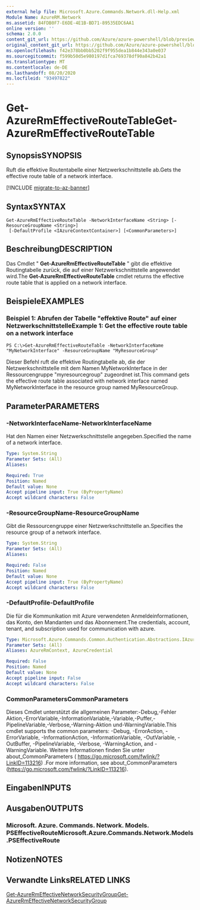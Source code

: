 ```yaml
---
external help file: Microsoft.Azure.Commands.Network.dll-Help.xml
Module Name: AzureRM.Network
ms.assetid: 84FDB0F7-E6DE-4E1B-BD71-89535EDC6AA1
online version: ''
schema: 2.0.0
content_git_url: https://github.com/Azure/azure-powershell/blob/preview/src/ResourceManager/Network/Commands.Network/help/Get-AzureRmEffectiveRouteTable.md
original_content_git_url: https://github.com/Azure/azure-powershell/blob/preview/src/ResourceManager/Network/Commands.Network/help/Get-AzureRmEffectiveRouteTable.md
ms.openlocfilehash: f42e378bb0bb5202f9f955dea1b844e343a0e037
ms.sourcegitcommit: f599b50d5e980197d1fca769378df90a842b42a1
ms.translationtype: MT
ms.contentlocale: de-DE
ms.lasthandoff: 08/20/2020
ms.locfileid: "93497822"
---
```

# <span data-ttu-id="0fbb1-101">Get-AzureRmEffectiveRouteTable</span><span class="sxs-lookup"><span data-stu-id="0fbb1-101">Get-AzureRmEffectiveRouteTable</span></span>

## <span data-ttu-id="0fbb1-102">Synopsis</span><span class="sxs-lookup"><span data-stu-id="0fbb1-102">SYNOPSIS</span></span>
<span data-ttu-id="0fbb1-103">Ruft die effektive Routentabelle einer Netzwerkschnittstelle ab.</span><span class="sxs-lookup"><span data-stu-id="0fbb1-103">Gets the effective route table of a network interface.</span></span>

[!INCLUDE [migrate-to-az-banner](../../includes/migrate-to-az-banner.md)]

## <span data-ttu-id="0fbb1-104">Syntax</span><span class="sxs-lookup"><span data-stu-id="0fbb1-104">SYNTAX</span></span>

```
Get-AzureRmEffectiveRouteTable -NetworkInterfaceName <String> [-ResourceGroupName <String>]
 [-DefaultProfile <IAzureContextContainer>] [<CommonParameters>]
```

## <span data-ttu-id="0fbb1-105">Beschreibung</span><span class="sxs-lookup"><span data-stu-id="0fbb1-105">DESCRIPTION</span></span>
<span data-ttu-id="0fbb1-106">Das Cmdlet " **Get-AzureRmEffectiveRouteTable** " gibt die effektive Routingtabelle zurück, die auf einer Netzwerkschnittstelle angewendet wird.</span><span class="sxs-lookup"><span data-stu-id="0fbb1-106">The **Get-AzureRmEffectiveRouteTable** cmdlet returns the effective route table that is applied on a network interface.</span></span>

## <span data-ttu-id="0fbb1-107">Beispiele</span><span class="sxs-lookup"><span data-stu-id="0fbb1-107">EXAMPLES</span></span>

### <span data-ttu-id="0fbb1-108">Beispiel 1: Abrufen der Tabelle "effektive Route" auf einer Netzwerkschnittstelle</span><span class="sxs-lookup"><span data-stu-id="0fbb1-108">Example 1: Get the effective route table on a network interface</span></span>
```
PS C:\>Get-AzureRmEffectiveRouteTable -NetworkInterfaceName "MyNetworkInterface" -ResourceGroupName "MyResourceGroup"
```

<span data-ttu-id="0fbb1-109">Dieser Befehl ruft die effektive Routingtabelle ab, die der Netzwerkschnittstelle mit dem Namen MyNetworkInterface in der Ressourcengruppe "myresourcegroup" zugeordnet ist.</span><span class="sxs-lookup"><span data-stu-id="0fbb1-109">This command gets the effective route table associated with network interface named MyNetworkInterface in the resource group named MyResourceGroup.</span></span>

## <span data-ttu-id="0fbb1-110">Parameter</span><span class="sxs-lookup"><span data-stu-id="0fbb1-110">PARAMETERS</span></span>

### <span data-ttu-id="0fbb1-111">-NetworkInterfaceName</span><span class="sxs-lookup"><span data-stu-id="0fbb1-111">-NetworkInterfaceName</span></span>
<span data-ttu-id="0fbb1-112">Hat den Namen einer Netzwerkschnittstelle angegeben.</span><span class="sxs-lookup"><span data-stu-id="0fbb1-112">Specified the name of a network interface.</span></span>

```yaml
Type: System.String
Parameter Sets: (All)
Aliases: 

Required: True
Position: Named
Default value: None
Accept pipeline input: True (ByPropertyName)
Accept wildcard characters: False
```

### <span data-ttu-id="0fbb1-113">-ResourceGroupName</span><span class="sxs-lookup"><span data-stu-id="0fbb1-113">-ResourceGroupName</span></span>
<span data-ttu-id="0fbb1-114">Gibt die Ressourcengruppe einer Netzwerkschnittstelle an.</span><span class="sxs-lookup"><span data-stu-id="0fbb1-114">Specifies the resource group of a network interface.</span></span>

```yaml
Type: System.String
Parameter Sets: (All)
Aliases: 

Required: False
Position: Named
Default value: None
Accept pipeline input: True (ByPropertyName)
Accept wildcard characters: False
```

### <span data-ttu-id="0fbb1-115">-DefaultProfile</span><span class="sxs-lookup"><span data-stu-id="0fbb1-115">-DefaultProfile</span></span>
<span data-ttu-id="0fbb1-116">Die für die Kommunikation mit Azure verwendeten Anmeldeinformationen, das Konto, den Mandanten und das Abonnement.</span><span class="sxs-lookup"><span data-stu-id="0fbb1-116">The credentials, account, tenant, and subscription used for communication with azure.</span></span>

```yaml
Type: Microsoft.Azure.Commands.Common.Authentication.Abstractions.IAzureContextContainer
Parameter Sets: (All)
Aliases: AzureRmContext, AzureCredential

Required: False
Position: Named
Default value: None
Accept pipeline input: False
Accept wildcard characters: False
```

### <span data-ttu-id="0fbb1-117">CommonParameters</span><span class="sxs-lookup"><span data-stu-id="0fbb1-117">CommonParameters</span></span>
<span data-ttu-id="0fbb1-118">Dieses Cmdlet unterstützt die allgemeinen Parameter:-Debug,-Fehler Aktion,-ErrorVariable,-InformationVariable,-Variable,-Puffer,-PipelineVariable,-Verbose,-Warning-Aktion und-WarningVariable.</span><span class="sxs-lookup"><span data-stu-id="0fbb1-118">This cmdlet supports the common parameters: -Debug, -ErrorAction, -ErrorVariable, -InformationAction, -InformationVariable, -OutVariable, -OutBuffer, -PipelineVariable, -Verbose, -WarningAction, and -WarningVariable.</span></span> <span data-ttu-id="0fbb1-119">Weitere Informationen finden Sie unter about_CommonParameters ( https://go.microsoft.com/fwlink/?LinkID=113216) .</span><span class="sxs-lookup"><span data-stu-id="0fbb1-119">For more information, see about_CommonParameters (https://go.microsoft.com/fwlink/?LinkID=113216).</span></span>

## <span data-ttu-id="0fbb1-120">Eingaben</span><span class="sxs-lookup"><span data-stu-id="0fbb1-120">INPUTS</span></span>

## <span data-ttu-id="0fbb1-121">Ausgaben</span><span class="sxs-lookup"><span data-stu-id="0fbb1-121">OUTPUTS</span></span>

### <span data-ttu-id="0fbb1-122">Microsoft. Azure. Commands. Network. Models. PSEffectiveRoute</span><span class="sxs-lookup"><span data-stu-id="0fbb1-122">Microsoft.Azure.Commands.Network.Models.PSEffectiveRoute</span></span>

## <span data-ttu-id="0fbb1-123">Notizen</span><span class="sxs-lookup"><span data-stu-id="0fbb1-123">NOTES</span></span>

## <span data-ttu-id="0fbb1-124">Verwandte Links</span><span class="sxs-lookup"><span data-stu-id="0fbb1-124">RELATED LINKS</span></span>

[<span data-ttu-id="0fbb1-125">Get-AzureRmEffectiveNetworkSecurityGroup</span><span class="sxs-lookup"><span data-stu-id="0fbb1-125">Get-AzureRmEffectiveNetworkSecurityGroup</span></span>](./Get-AzureRmEffectiveNetworkSecurityGroup.md)


